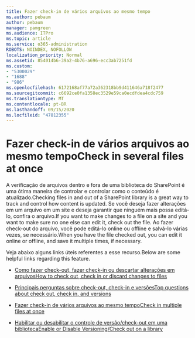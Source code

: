 ```yaml
---
title: Fazer check-in de vários arquivos ao mesmo tempo
ms.author: pebaum
author: pebaum
manager: pamgreen
ms.audience: ITPro
ms.topic: article
ms.service: o365-administration
ROBOTS: NOINDEX, NOFOLLOW
localization_priority: Normal
ms.assetid: 854014b6-39a2-4b76-a696-ecc3ab7251fd
ms.custom:
- "5300029"
- "1688"
- "986"
ms.openlocfilehash: 6172168af77a72a362318bb9d411646a718f2477
ms.sourcegitcommit: c6692ce0fa1358ec3529e59ca0ecdfdea4cdc759
ms.translationtype: MT
ms.contentlocale: pt-BR
ms.lasthandoff: 09/15/2020
ms.locfileid: "47812355"
---
```

# <a name="check-in-several-files-at-once"></a><span data-ttu-id="1a6a8-102">Fazer check-in de vários arquivos ao mesmo tempo</span><span class="sxs-lookup"><span data-stu-id="1a6a8-102">Check in several files at once</span></span>

<span data-ttu-id="1a6a8-103">A verificação de arquivos dentro e fora de uma biblioteca do SharePoint é uma ótima maneira de controlar e controlar como o conteúdo é atualizado.</span><span class="sxs-lookup"><span data-stu-id="1a6a8-103">Checking files in and out of a SharePoint library is a great way to track and control how content is updated.</span></span> <span data-ttu-id="1a6a8-104">Se você deseja fazer alterações em um arquivo em um site e deseja garantir que ninguém mais possa editá-lo, confira o arquivo.</span><span class="sxs-lookup"><span data-stu-id="1a6a8-104">If you want to make changes to a file on a site and you want to make sure no one else can edit it, check out the file.</span></span> <span data-ttu-id="1a6a8-105">Ao fazer check-out do arquivo, você pode editá-lo online ou offline e salvá-lo várias vezes, se necessário.</span><span class="sxs-lookup"><span data-stu-id="1a6a8-105">When you have the file checked out, you can edit it online or offline, and save it multiple times, if necessary.</span></span>

<span data-ttu-id="1a6a8-106">Veja abaixo alguns links úteis referentes a esse recurso.</span><span class="sxs-lookup"><span data-stu-id="1a6a8-106">Below are some helpful links regarding this feature.</span></span>

- [<span data-ttu-id="1a6a8-107">Como fazer check-out, fazer check-in ou descartar alterações em arquivos</span><span class="sxs-lookup"><span data-stu-id="1a6a8-107">How to check out, check in or discard changes to files</span></span>](https://support.office.com/article/check-out-check-in-or-discard-changes-to-files-in-a-library-7e2c12a9-a874-4393-9511-1378a700f6de)

- [<span data-ttu-id="1a6a8-108">Principais perguntas sobre check-out, check-in e versões</span><span class="sxs-lookup"><span data-stu-id="1a6a8-108">Top questions about check out, check in, and versions</span></span>](https://support.office.com/article/Top-questions-about-check-out-check-in-and-versions-7E941339-E972-4C7A-A79A-80A1FCF84076)

- [<span data-ttu-id="1a6a8-109">Fazer check-in de vários arquivos ao mesmo tempo</span><span class="sxs-lookup"><span data-stu-id="1a6a8-109">Check in multiple files at once</span></span>](https://support.office.com/article/check-out-check-in-or-discard-changes-to-files-in-a-library-7e2c12a9-a874-4393-9511-1378a700f6de)

- [<span data-ttu-id="1a6a8-110">Habilitar ou desabilitar o controle de versão/check-out em uma biblioteca</span><span class="sxs-lookup"><span data-stu-id="1a6a8-110">Enable or Disable Versioning/Check out on a library</span></span>](https://support.office.com/article/enable-and-configure-versioning-for-a-list-or-library-1555d642-23ee-446a-990a-bcab618c7a37)

  
